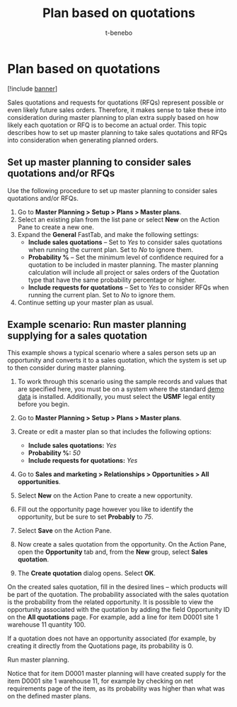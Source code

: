 ﻿---
title: Plan based on quotations
description: This topic describes how to set up master planning to take sales quotations and RFQs into consideration when generating planned orders.
author: t-benebo
ms.date: 09/20/2022
ms.topic: article
ms.search.form:
audience: Application User
ms.reviewer: kamaybac
ms.search.region: Global
ms.author: benebotg
ms.search.validFrom: 2022-09-20
ms.dyn365.ops.version: 10.0.30
---

# Plan based on quotations

[!include [banner](../../includes/banner.md)]

Sales quotations and requests for quotations (RFQs) represent possible or even likely future sales orders. Therefore, it makes sense to take these into consideration during master planning to plan extra supply based on how likely each quotation or RFQ is to become an actual order. This topic describes how to set up master planning to take sales quotations and RFQs into consideration when generating planned orders.

<!-- KFM: Does this require PO, or does the legacy engine also support this? Is any FM needed? -->

## Set up master planning to consider sales quotations and/or RFQs

Use the following procedure to set up master planning to consider sales quotations and/or RFQs.

1. Go to **Master Planning \> Setup \> Plans \> Master plans**.
1. Select an existing plan from the list pane or select **New** on the Action Pane to create a new one.
1. Expand the **General** FastTab, and make the following settings:
    - **Include sales quotations** – Set to *Yes* to consider sales quotations when running the current plan. Set to *No* to ignore them.
    - **Probability %** – Set the minimum level of confidence required for a quotation to be included in master planning. The master planning calculation will include all project or sales orders of the Quotation type that have the same probability percentage or higher. <!--KFM: This sentence isn't clear. What do we mean by "project"? Is "quotation" a type of sales order, or are we talking about sales quotation records of a specific type? Is a probability also set on the quotation or sales order or project, or whatever it is we are looking at here?  -->
    - **Include requests for quotations** – Set to *Yes* to consider RFQs when running the current plan. Set to *No* to ignore them. <!--KFM: What does it mean to consider RFQs? Do we generate planned orders to cover all of them? Does the Probability % apply for these too?  -->
1. Continue setting up your master plan as usual.

## Example scenario: Run master planning supplying for a sales quotation

This example shows a typical scenario where a sales person sets up an opportunity and converts it to a sales quotation, which the system is set up to then consider during master planning.

1. To work through this scenario using the sample records and values that are specified here, you must be on a system where the standard [demo data](../../../fin-ops-core/fin-ops/get-started/demo-data.md) is installed. Additionally, you must select the **USMF** legal entity before you begin.
1. Go to **Master Planning \> Setup \> Plans \> Master plans**.
1. Create or edit a master plan so that includes the following options:

    - **Include sales quotations:** *Yes*
    - **Probability %:** *50*
    - **Include requests for quotations:** *Yes* <!-- KFM: Is this needed for this example? -->

1. Go to **Sales and marketing \> Relationships \> Opportunities \> All opportunities**. <!--KFM: Why are we suddenly talking about opportunities now? How are they related to sales quotations and RFQs? Is this the usual way to create a quotation? If so, we should mention this sooner. Is this the only way to apply a probability to a sales quotation? -->
1. Select **New** on the Action Pane to create a new opportunity.
1. Fill out the opportunity page however you like to identify the opportunity, but be sure to set **Probably** to *75*. <!-- KFM: We should comment on how this affects the planning, and how we can see this value after we've created a quotation.-->
1. Select **Save** on the Action Pane.
1. Now create a sales quotation from the opportunity. On the Action Pane, open the **Opportunity** tab and, from the **New** group, select **Sales quotation**.
1. The **Create quotation** dialog opens. Select **OK**.

<!-- KFM: Continue here. -->

On the created sales quotation, fill in the desired lines – which products will be part of the quotation. The probability associated with the sales quotation is the probability from the related opportunity. It is possible to view the opportunity associated with the quotation by adding the field Opportunity ID on the **All quotations** page. For example, add a line for item D0001 site 1 warehouse 11 quantity 100.

If a quotation does not have an opportunity associated (for example, by creating it directly from the Quotations page, its probability is 0.

Run master planning.

Notice that for item D0001 master planning will have created supply for the item D0001 site 1 warehouse 11, for example by checking on net requirements page of the item, as its probability was higher than what was on the defined master plans.
